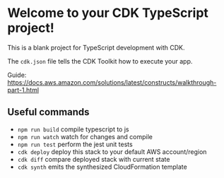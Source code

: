 # Welcome to your CDK TypeScript project!

This is a blank project for TypeScript development with CDK.

The `cdk.json` file tells the CDK Toolkit how to execute your app.

Guide: https://docs.aws.amazon.com/solutions/latest/constructs/walkthrough-part-1.html

## Useful commands

 * `npm run build`   compile typescript to js
 * `npm run watch`   watch for changes and compile
 * `npm run test`    perform the jest unit tests
 * `cdk deploy`      deploy this stack to your default AWS account/region
 * `cdk diff`        compare deployed stack with current state
 * `cdk synth`       emits the synthesized CloudFormation template
